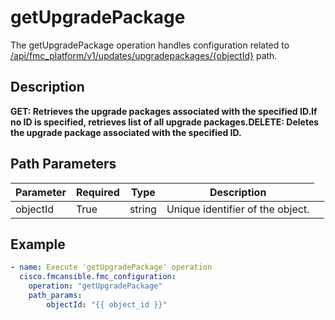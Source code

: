 # getUpgradePackage

The getUpgradePackage operation handles configuration related to [/api/fmc_platform/v1/updates/upgradepackages/{objectId}](/paths//api/fmc_platform/v1/updates/upgradepackages/{object_id}.md) path.&nbsp;
## Description
**GET: Retrieves the upgrade packages associated with the specified ID.If no ID is specified, retrieves list of all upgrade packages.DELETE: Deletes the upgrade package associated with the specified ID.**

## Path Parameters
| Parameter | Required | Type | Description |
| --------- | -------- | ---- | ----------- |
| objectId | True | string <td colspan=3> Unique identifier of the object. |

## Example
```yaml
- name: Execute 'getUpgradePackage' operation
  cisco.fmcansible.fmc_configuration:
    operation: "getUpgradePackage"
    path_params:
        objectId: "{{ object_id }}"

```